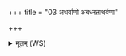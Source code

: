 +++
title = "03 अथर्वाणो अबध्नताथर्वणा"

+++
<details><summary>मूलम् (WS)</summary>

अथर्वाणो अबध्नताथर्वणा अबध्नत । ।  
अङ्गिरसस्तं बद्ध्वा दस्यूनां बिभिदुः पुरः ॥ ३ ॥ अङ्गी  
तं धाता प्रत्यमुञ्चत स भूतान्यकल्पयत् ।  
तेन त्वं द्विषतो जहि ॥ ४ ॥
</details>